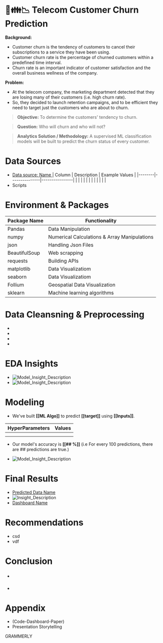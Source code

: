 # 📱👪📉 Telecom Customer Churn Prediction

**Background:** 
- Customer churn is the tendency of customers to cancel their subscriptions to a service they have been using.
- Customer churn rate is the percentage of churned customers within a predefined time interval.
- Churn rate is an important indicator of customer satisfaction and the overall business wellness of the company.



**Problem:** 
- At the telecom company, the marketing department detected that they are losing many of their customers (i.e. high churn rate).
- So, they decided to launch retention campaigns, and to be efficient they need to target just the customers who are about to churn.

> **Objective:** To determine the customers' tendency to churn.

> **Question:** Who will churn and who will not?

> **Analytics Solution / Methodology:** A supervised ML classification models will be built to predict the churn status of every customer.



  # **Data Sources**

  - [Data source: Name ](link)
  | Column | Description   | Example Values |
  |--------|---------------|----------------|
  |        |               |                |
  |        |               |                |
  |        |               |                |
  - Scripts





  # **Environment** & **Packages**

  | Package Name | Functionality                 |
  |--------------|-------------------------------|
  | Pandas       | Data Manipulation             |
  | numpy        | Numerical Calculations & Array Manipulations   |
  | json         | Handling Json Files           |
  | BeautifulSoup| Web scrapping                 |
  | requests     | Building APIs                 |
  | matplotlib   | Data Visualizatiom            |
  | seaborn      | Data Visualizatiom            |
  | Follium      | Geospatial Data Visualization |
  | sklearn      | Machine learning algorithms   |




  # **Data Cleansning & Preprocessing**

  -
  -
  -
  -



  # **EDA Insights**

  - ![Model_Insight_Description](link)
  - ![Model_Insight_Description](link)






  # **Modeling**

  - We've built **[[ML Algo]]** to predict **[[target]]** using **[[Inputs]]**.

  | HyperParameters | Values   |
  |-----------------|----------|
  |                 |          |
  |                 |          |

  - Our model's accuracy is **[[## %]]** (i.e For every 100 predictions, there are ## predictions are true.)

  - ![Model_Insight_Description](link)





  # **Final Results**

  - [Predicted Data Name](link)
  - ![Insight_Description](link)
  - [Dashboard Name](link)



  # **Recommendations**

  - csd
  - vdf



  # **Conclusion**

  - ###
  - ###


  # **Appendix**

  - (Code-Dashboard-Paper)
  - Presentation Storytelling


GRAMMERLY
